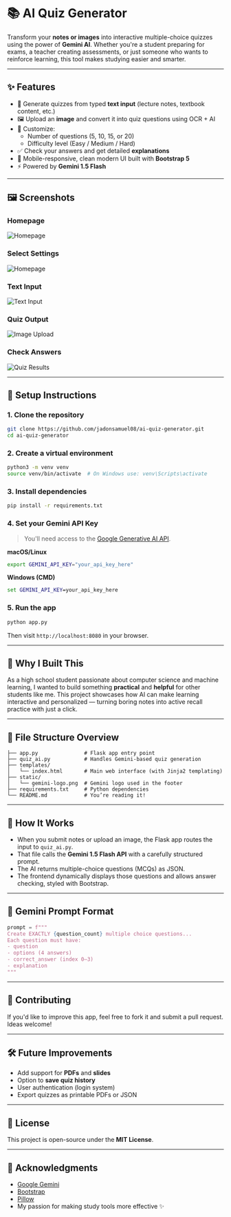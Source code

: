 # 📚 AI Quiz Generator

Transform your **notes or images** into interactive multiple-choice quizzes using the power of **Gemini AI**. Whether you're a student preparing for exams, a teacher creating assessments, or just someone who wants to reinforce learning, this tool makes studying easier and smarter.

---

## ✨ Features

- 📝 Generate quizzes from typed **text input** (lecture notes, textbook content, etc.)
- 🖼️ Upload an **image** and convert it into quiz questions using OCR + AI
- 🎯 Customize:
  - Number of questions (5, 10, 15, or 20)
  - Difficulty level (Easy / Medium / Hard)
- ✅ Check your answers and get detailed **explanations**
- 📱 Mobile-responsive, clean modern UI built with **Bootstrap 5**
- ⚡ Powered by **Gemini 1.5 Flash**

---

## 🖼️ Screenshots


### Homepage
![Homepage](assets/screenshots/ai-quiz1.png)

### Select Settings
![Homepage](assets/screenshots/ai-quiz2.png)

### Text Input
![Text Input](assets/screenshots/ai-quiz3.png)

### Quiz Output
![Image Upload](assets/screenshots/ai-quiz4.png)

### Check Answers
![Quiz Results](assets/screenshots/ai-quiz5.png)

---

## 🔧 Setup Instructions

### 1. Clone the repository
```bash
git clone https://github.com/jadonsamuel08/ai-quiz-generator.git
cd ai-quiz-generator
```

### 2. Create a virtual environment
```bash
python3 -m venv venv
source venv/bin/activate  # On Windows use: venv\Scripts\activate
```

### 3. Install dependencies
```bash
pip install -r requirements.txt
```

### 4. Set your Gemini API Key  
> You'll need access to the [Google Generative AI API](https://ai.google.dev/).

**macOS/Linux**
```bash
export GEMINI_API_KEY="your_api_key_here"
```

**Windows (CMD)**
```cmd
set GEMINI_API_KEY=your_api_key_here
```

### 5. Run the app
```bash
python app.py
```

Then visit `http://localhost:8080` in your browser.

---

## 🧠 Why I Built This

As a high school student passionate about computer science and machine learning, I wanted to build something **practical** and **helpful** for other students like me. This project showcases how AI can make learning interactive and personalized — turning boring notes into active recall practice with just a click.

---

## 📁 File Structure Overview

```
├── app.py               # Flask app entry point
├── quiz_ai.py           # Handles Gemini-based quiz generation
├── templates/
│   └── index.html       # Main web interface (with Jinja2 templating)
├── static/
│   └── gemini-logo.png  # Gemini logo used in the footer
├── requirements.txt     # Python dependencies
└── README.md            # You’re reading it!
```

---

## 🧠 How It Works

- When you submit notes or upload an image, the Flask app routes the input to `quiz_ai.py`.
- That file calls the **Gemini 1.5 Flash API** with a carefully structured prompt.
- The AI returns multiple-choice questions (MCQs) as JSON.
- The frontend dynamically displays those questions and allows answer checking, styled with Bootstrap.

---

## 📄 Gemini Prompt Format

```python
prompt = f"""
Create EXACTLY {question_count} multiple choice questions...
Each question must have:
- question
- options (4 answers)
- correct_answer (index 0–3)
- explanation
"""
```

---

## 🤝 Contributing

If you'd like to improve this app, feel free to fork it and submit a pull request. Ideas welcome!

---

## 🛠️ Future Improvements

- Add support for **PDFs** and **slides**
- Option to **save quiz history**
- User authentication (login system)
- Export quizzes as printable PDFs or JSON

---

## 📃 License

This project is open-source under the **MIT License**.

---

## 🙌 Acknowledgments

- [Google Gemini](https://ai.google.dev/)
- [Bootstrap](https://getbootstrap.com/)
- [Pillow](https://python-pillow.org/)
- My passion for making study tools more effective ✨
